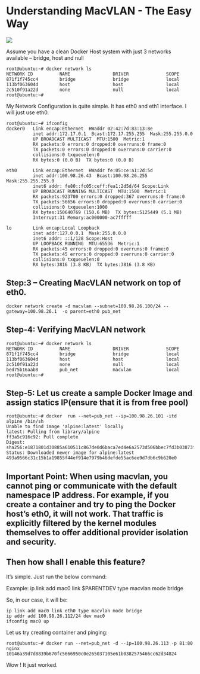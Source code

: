 # Understanding MacVLAN - The Easy Way



<a href="https://asciinema.org/a/188971" target="_blank"><img src="https://asciinema.org/a/188971.png" /></a>

Assume you have a clean Docker Host system with just 3 networks available – bridge, host and null

```
root@ubuntu:~# docker network ls
NETWORK ID          NAME                DRIVER              SCOPE
871f1f745cc4        bridge              bridge              local
113bf063604d        host                host                local
2c510f91a22d        none                null                local
root@ubuntu:~#
```

My Network Configuration is quite simple. It has eth0 and eth1 interface. I will just use eth0.

```
root@ubuntu:~# ifconfig
docker0   Link encap:Ethernet  HWaddr 02:42:7d:83:13:8e
          inet addr:172.17.0.1  Bcast:172.17.255.255  Mask:255.255.0.0
          UP BROADCAST MULTICAST  MTU:1500  Metric:1
          RX packets:0 errors:0 dropped:0 overruns:0 frame:0
          TX packets:0 errors:0 dropped:0 overruns:0 carrier:0
          collisions:0 txqueuelen:0
          RX bytes:0 (0.0 B)  TX bytes:0 (0.0 B)

eth0      Link encap:Ethernet  HWaddr fe:05:ce:a1:2d:5d
          inet addr:100.98.26.43  Bcast:100.98.26.255  Mask:255.255.255.0
          inet6 addr: fe80::fc05:ceff:fea1:2d5d/64 Scope:Link
          UP BROADCAST RUNNING MULTICAST  MTU:1500  Metric:1
          RX packets:923700 errors:0 dropped:367 overruns:0 frame:0
          TX packets:56656 errors:0 dropped:0 overruns:0 carrier:0
          collisions:0 txqueuelen:1000
          RX bytes:150640769 (150.6 MB)  TX bytes:5125449 (5.1 MB)
          Interrupt:31 Memory:ac000000-ac7fffff

lo        Link encap:Local Loopback
          inet addr:127.0.0.1  Mask:255.0.0.0
          inet6 addr: ::1/128 Scope:Host
          UP LOOPBACK RUNNING  MTU:65536  Metric:1
          RX packets:45 errors:0 dropped:0 overruns:0 frame:0
          TX packets:45 errors:0 dropped:0 overruns:0 carrier:0
          collisions:0 txqueuelen:0
          RX bytes:3816 (3.8 KB)  TX bytes:3816 (3.8 KB)
```

## Step:3 – Creating MacVLAN network on top of eth0.

```
docker network create -d macvlan --subnet=100.98.26.100/24 --gateway=100.98.26.1  -o parent=eth0 pub_net
```

## Step-4: Verifying MacVLAN network

```
root@ubuntu:~# docker network ls
NETWORK ID          NAME                DRIVER              SCOPE
871f1f745cc4        bridge              bridge              local
113bf063604d        host                host                local
2c510f91a22d        none                null                local
bed75b16aab8        pub_net             macvlan             local
root@ubuntu:~#
```

## Step-5: Let us create a sample Docker Image and assign statics IP(ensure that it is from free pool)

```
root@ubuntu:~# docker  run --net=pub_net --ip=100.98.26.101 -itd alpine /bin/sh
Unable to find image 'alpine:latest' locally
latest: Pulling from library/alpine
ff3a5c916c92: Pull complete
Digest: sha256:e1871801d30885a610511c867de0d6baca7ed4e6a2573d506bbec7fd3b03873f
Status: Downloaded newer image for alpine:latest
493a9566c31c15b1a19855f44ef914e7979b46defde55ac6ee9d7db6c9b620e0
```

## Important Point: When using macvlan, you cannot ping or communicate with the default namespace IP address. For example, if you create a container and try to ping the Docker host’s eth0, it will not work. That traffic is explicitly filtered by the kernel modules themselves to offer additional provider isolation and security.

## Then how shall I enable this feature?

It’s simple. Just run the below command:

Example: ip link add mac0 link $PARENTDEV type macvlan mode bridge

So, in our case, it will be:

```
ip link add mac0 link eth0 type macvlan mode bridge
ip addr add 100.98.26.112/24 dev mac0
ifconfig mac0 up
```



Let us try creating container and pinging:

```
root@ubuntu:~# docker run --net=pub_net -d --ip=100.98.26.113 -p 81:80 nginx
10146a39d7d8839b670fc5666950c0e265037105e61b0382575466cc62d34824

```

Wow ! It just worked.
